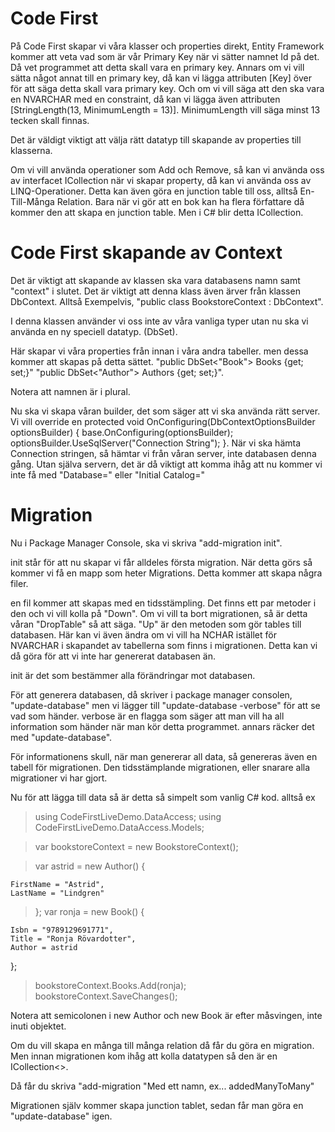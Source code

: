 # Code First

På Code First skapar vi våra klasser och properties direkt, Entity Framework kommer att veta vad som är vår Primary Key när vi sätter namnet Id på det.
Då vet programmet att detta skall vara en primary key.
Annars om vi vill sätta något annat till en primary key, då kan vi lägga attributen [Key] över för att säga detta skall vara primary key.
Och om vi vill säga att den ska vara en NVARCHAR med en constraint, då kan vi lägga även attributen [StringLength(13, MinimumLength = 13)].
MinimumLength vill säga minst 13 tecken skall finnas.

Det är väldigt viktigt att välja rätt datatyp till skapande av properties till klasserna.

Om vi vill använda operationer som Add och Remove, så kan vi använda oss av interfacet ICollection när vi skapar property, då kan vi använda oss av
LINQ-Operationer. Detta kan även göra en junction table till oss, alltså En-Till-Många Relation. Bara när vi gör att en bok kan ha flera författare då
kommer den att skapa en junction table. Men i C# blir detta ICollection.

# Code First skapande av Context

Det är viktigt att skapande av klassen ska vara databasens namn samt "context" i slutet. Det är viktigt att denna klass även ärver från klassen
DbContext. Alltså Exempelvis, "public class BookstoreContext : DbContext".

I denna klassen använder vi oss inte av våra vanliga typer utan nu ska vi använda en ny speciell datatyp. (DbSet).

Här skapar vi våra properties från innan i våra andra tabeller. men dessa kommer att skapas på detta sättet. "public DbSet<"Book"> Books {get; set;}"
"public DbSet<"Author"> Authors {get; set;}".

Notera att namnen är i plural.

Nu ska vi skapa våran builder, det som säger att vi ska använda rätt server. Vi vill override en protected void OnConfiguring(DbContextOptionsBuilder optionsBuilder)
{
base.OnConfiguring(optionsBuilder);
optionsBuilder.UseSqlServer("Connection String");
}.
När vi ska hämta Connection stringen, så hämtar vi från våran server, inte databasen denna gång. Utan själva servern, det är då viktigt att komma ihåg
att nu kommer vi inte få med "Database=" eller "Initial Catalog="

# Migration

Nu i Package Manager Console, ska vi skriva
"add-migration init".

init står för att nu skapar vi får alldeles första migration. När detta görs så kommer vi få en mapp som heter Migrations.
Detta kommer att skapa några filer.

en fil kommer att skapas med en tidsstämpling.
Det finns ett par metoder i den och vi vill kolla på "Down".
Om vi vill ta bort migrationen, så är detta våran "DropTable" så att säga.
"Up" är den metoden som gör tables till databasen.
Här kan vi även ändra om vi vill ha NCHAR istället för NVARCHAR i skapandet av tabellerna som finns i migrationen. Detta kan vi då göra för att vi inte
har genererat databasen än.

init är det som bestämmer alla förändringar mot databasen.

För att generera databasen, då skriver i package manager consolen, "update-database" men vi lägger till "update-database -verbose" för att se
vad som händer. verbose är en flagga som säger att man vill ha all information som händer när man kör detta programmet. annars räcker det med "update-database".

För informationens skull, när man genererar all data, så genereras även en tabell för migrationen. Den tidsstämplande migrationen, eller snarare
alla migrationer vi har gjort.

Nu för att lägga till data så är detta så simpelt som vanlig C# kod. alltså ex

> using CodeFirstLiveDemo.DataAccess;
> using CodeFirstLiveDemo.DataAccess.Models;

> var bookstoreContext = new BookstoreContext();

> var astrid = new Author()
> {

    FirstName = "Astrid",
    LastName = "Lindgren"

> };
> var ronja = new Book()
> {

    Isbn = "9789129691771",
    Title = "Ronja Rövardotter",
    Author = astrid

};

> bookstoreContext.Books.Add(ronja);
> bookstoreContext.SaveChanges();

Notera att semicolonen i new Author och new Book är efter måsvingen, inte inuti objektet.

Om du vill skapa en många till många relation då får du göra en migration.
Men innan migrationen kom ihåg att kolla datatypen så den är en ICollection<>.

Då får du skriva "add-migration "Med ett namn, ex... addedManyToMany"

Migrationen själv kommer skapa junction tablet,
sedan får man göra en "update-database" igen.
